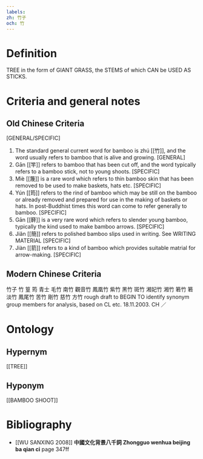 ```yaml
---
labels: 
zh: 竹子
och: 竹
---
```


# Definition
TREE in the form of GIANT GRASS, the STEMS of which CAN be USED AS STICKS.
# Criteria and general notes
## Old Chinese Criteria
[GENERAL/SPECIFIC]
1. The standard general current word for bamboo is zhú [[竹]], and the word usually refers to bamboo that is alive and growing.
[GENERAL]
2. Gān [[竿]] refers to bamboo that has been cut off, and the word typically refers to a bamboo stick, not to young shoots.
[SPECIFIC]
3. Miè [[篾]] is a rare word which refers to thin bamboo skin that has been removed to be used to make baskets, hats etc.
[SPECIFIC]
4. Yún [[筠]] refers to the rind of bamboo which may be still on the bamboo or already removed and prepared for use in the making of baskets or hats. In post-Buddhist times this word can come to refer generally to bamboo.
[SPECIFIC]
5. Gān [[簳]] is a very rare word which refers to slender young bamboo, typically the kind used to make bamboo arrows.
[SPECIFIC]
6. Jiǎn [[簡]] refers to polished bamboo slips used in writing. See WRITING MATERIAL
[SPECIFIC]
7. Jiàn [[箭]] refers to a kind of bamboo which provides suitable matrial for arrow-making.
[SPECIFIC]
## Modern Chinese Criteria
竹子
竹
篁
筠
青士
毛竹
南竹
觀音竹
鳳凰竹
紫竹
黑竹
斑竹
湘妃竹
湘竹
箬竹
箬
淡竹
鳳尾竹
苦竹
剛竹
慈竹
方竹
rough draft to BEGIN TO identify synonym group members for analysis, based on CL etc. 18.11.2003. CH ／
# Ontology

## Hypernym
[[TREE]]
## Hyponym
[[BAMBOO SHOOT]]
# Bibliography
- [[WU SANXING 2008]]
**中國文化背景八千詞 Zhongguo wenhua beijing ba qian ci** page 347ff

